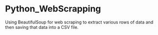 # Python_WebScrapping
Using BeautifulSoup for web scraping to extract various rows of data and then saving that data into a CSV file.

